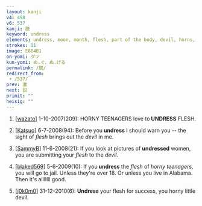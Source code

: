 ```yaml
---
layout: kanji
v4: 498
v6: 537
kanji: 脱
keyword: undress
elements: undress, moon, month, flesh, part of the body, devil, horns, elder brother, teenager, mouth, human legs
strokes: 11
image: E884B1
on-yomi: ダツ
kun-yomi: ぬ.ぐ、ぬ.げる
permalink: /脱/
redirect_from:
 - /537/
prev: 激
next: 説
primit: ""
heisig: ""
---
```


1) [<a href="http://kanji.koohii.com/profile/wazato">wazato</a>] 1-10-2007(209): HORNY TEENAGERS love to<strong> UNDRESS</strong> FLESH.

2) [<a href="http://kanji.koohii.com/profile/Katsuo">Katsuo</a>] 6-7-2008(94): Before you<strong> undress</strong> I should warn you -- the sight of <em>flesh</em> brings out the <em>devil</em> in me.

3) [<a href="http://kanji.koohii.com/profile/SammyB">SammyB</a>] 11-6-2008(21): If you look at pictures of <strong>undressed</strong> women, you are submitting your <em>flesh</em> to the <em>devil</em>.

4) [<a href="http://kanji.koohii.com/profile/blaked569">blaked569</a>] 5-6-2009(10): If you<strong> undress</strong> the <em>flesh</em> of <em>horny teenagers,</em> you will go to jail. Unless they&#039;re over 18. Or unless you live in Alabama. Then it&#039;s alllllll good.

5) [<a href="http://kanji.koohii.com/profile/j0k0m0">j0k0m0</a>] 31-12-2010(6): <strong>Undress</strong> your flesh for success, you horny little devil.

